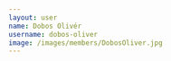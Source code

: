 ```yaml
---
layout: user
name: Dobos Olivér
username: dobos-oliver
image: /images/members/DobosOliver.jpg
---
```

